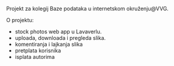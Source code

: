 
Projekt za kolegij Baze podataka u internetskom okruženju@VVG.

O projektu:

- stock photos web app u Lavaverlu. 
- uploada, downloada i pregleda slika.
- komentiranja i lajkanja slika
- pretplata korisnika
- isplata autorima
